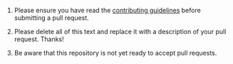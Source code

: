 1. Please ensure you have read the [contributing guidelines](https://drizzlybear.github.io/hackmud_wiki/wiki/contribution_guide_and_guidelines.html) before submitting a pull request.

2. Please delete all of this text and replace it with a description of your pull request. Thanks!

3. Be aware that this repository is not yet ready to accept pull requests.